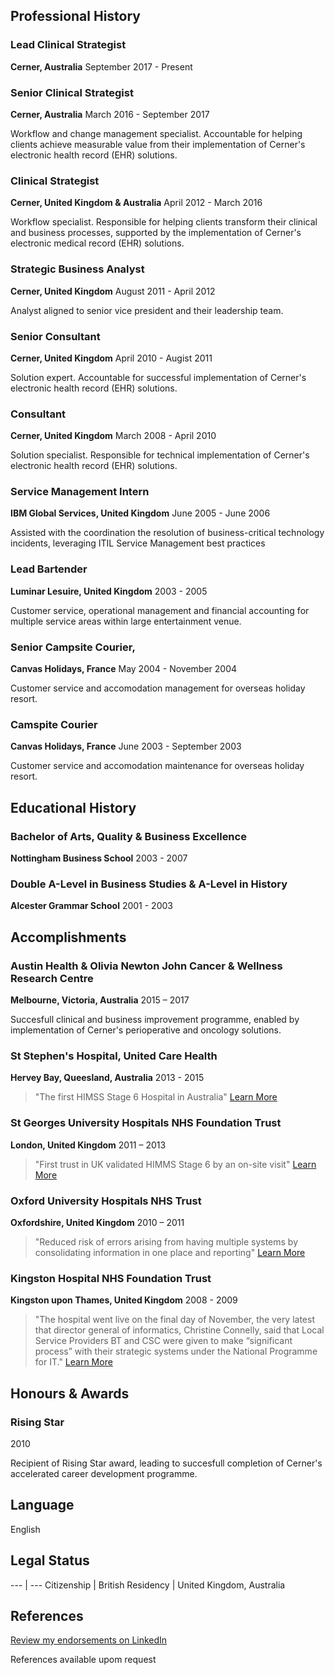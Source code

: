 ## Professional History

### Lead Clinical Strategist
**Cerner, Australia** 
September 2017 - Present

### Senior Clinical Strategist
**Cerner, Australia**
March 2016 - September 2017

Workflow and change management specialist. Accountable for helping clients achieve measurable value from their implementation of Cerner's electronic health record (EHR) solutions.

### Clinical Strategist
**Cerner, United Kingdom & Australia**
April 2012 - March 2016

Workflow specialist. Responsible for helping clients transform their clinical and business processes, supported by the implementation of Cerner's electronic medical record (EHR) solutions.

### Strategic Business Analyst
**Cerner, United Kingdom**
August 2011 - April 2012

Analyst aligned to senior vice president and their leadership team.

### Senior Consultant
**Cerner, United Kingdom**
April 2010 - Augist 2011

Solution expert. Accountable for successful implementation of Cerner's electronic health record (EHR) solutions.

###  Consultant
**Cerner, United Kingdom**
March 2008 - April 2010

Solution specialist. Responsible for technical implementation of Cerner's electronic health record (EHR) solutions.

### Service Management Intern
**IBM Global Services, United Kingdom**
June 2005 - June 2006

Assisted with the coordination the resolution of business-critical technology incidents, leveraging ITIL Service Management best practices

### Lead Bartender
**Luminar Lesuire, United Kingdom**
2003 - 2005

Customer service, operational management and financial accounting for multiple service areas within large entertainment venue.

### Senior Campsite Courier,
**Canvas Holidays, France**
May 2004 - November 2004

Customer service and accomodation management for overseas holiday resort.

### Camspite Courier
**Canvas Holidays, France**
June 2003 - September 2003

Customer service and accomodation maintenance for overseas holiday resort. 

## Educational History

### Bachelor of Arts, Quality & Business Excellence
**Nottingham Business School**
2003 - 2007

### Double A-Level in Business Studies &  A-Level in History
**Alcester Grammar School**
2001 - 2003

## Accomplishments

### Austin Health & Olivia Newton John Cancer & Wellness Research Centre
**Melbourne, Victoria, Australia**
2015 – 2017

Succesfull clinical and business improvement programme, enabled by implementation of Cerner's perioperative and oncology solutions.

### St Stephen's Hospital, United Care Health
**Hervey Bay, Queesland, Australia**
2013 - 2015

> "The first HIMSS Stage 6 Hospital in Australia"
[Learn More](http://www.himssanalyticsasia.org/about/pressRoom-pressrelease19.asp)

### St Georges University Hospitals NHS Foundation Trust
**London, United Kingdom**
2011 – 2013

> "First trust in UK validated HIMMS Stage 6 by an on-site visit"
[Learn More](https://www.stgeorges.nhs.uk/newsitem/st-georges-receives-national-accreditation-himss-stage-6/)

### Oxford University Hospitals NHS Trust
**Oxfordshire, United Kingdom**
2010 – 2011

> "Reduced risk of errors arising from having multiple systems by consolidating information in one place and reporting"
[Learn More](http://www.ouh.nhs.uk/patient-guide/documents/epr-case-study.pdf)

### Kingston Hospital NHS Foundation Trust
**Kingston upon Thames, United Kingdom**
2008 - 2009

> "The hospital went live on the final day of November, the very latest that director general of informatics, Christine Connelly, said that Local Service Providers BT and CSC were given to make “significant process” with their strategic systems under the National Programme for IT."
[Learn More](https://www.digitalhealth.net/2009/12/kingston-hits-go-live-date-with-cerner/)

## Honours & Awards

### Rising Star
2010

Recipient of Rising Star award, leading to succesfull completion of Cerner's accelerated career development programme.

## Language

English

## Legal Status

--- | ---
Citizenship | British
Residency | United Kingdom, Australia

## References

[Review my endorsements on LinkedIn](https://www.linkedin.com/in/dalecraigwright/)

References available upom request
